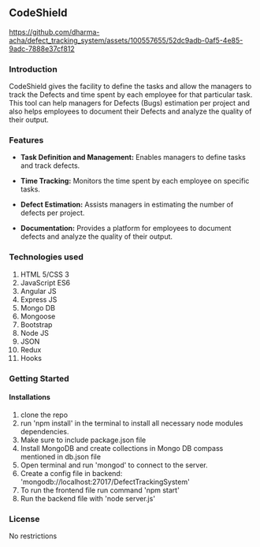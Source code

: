 ﻿## CodeShield
https://github.com/dharma-acha/defect_tracking_system/assets/100557655/52dc9adb-0af5-4e85-9adc-7888e37cf812
### Introduction

CodeShield gives the facility to define the tasks and allow the managers to track the Defects and time spent by each employee for that particular task. This tool can help managers for Defects (Bugs) estimation per project and also helps employees to document their Defects and analyze the quality of their output.

### Features

* **Task Definition and Management:** Enables managers to define tasks and track defects.

* **Time Tracking:** Monitors the time spent by each employee on specific tasks.

* **Defect Estimation:** Assists managers in estimating the number of defects per project.

* **Documentation:** Provides a platform for employees to document defects and analyze the quality of their output.

### Technologies used

1. HTML 5/CSS 3
2. JavaScript ES6
3. Angular JS
4. Express JS
5. Mongo DB
6. Mongoose
7. Bootstrap
8. Node JS
9. JSON
10. Redux
11. Hooks

### Getting Started

#### Installations

1. clone the repo
2. run 'npm install' in the terminal to install all necessary node modules dependencies.
3. Make sure to include package.json file 
4. Install MongoDB and create collections in Mongo DB compass mentioned in db.json file 
5. Open terminal and run 'mongod' to connect to the server.
6. Create a config file in backend: 'mongodb://localhost:27017/DefectTrackingSystem'
7. To run the frontend file run command 'npm start'
8. Run the backend file with 'node server.js'

### License

No restrictions

